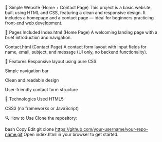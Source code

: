 🌟 Simple Website (Home + Contact Page)
This project is a basic website built using HTML and CSS, featuring a clean and responsive design. It includes a homepage and a contact page — ideal for beginners practicing front-end web development.

📄 Pages Included
Index.html (Home Page)
A welcoming landing page with a brief introduction and navigation.

Contact.html (Contact Page)
A contact form layout with input fields for name, email, subject, and message (UI only, no backend functionality).

🎨 Features
Responsive layout using pure CSS

Simple navigation bar

Clean and readable design

User-friendly contact form structure

🧰 Technologies Used
HTML5

CSS3 (no frameworks or JavaScript)

🔍 How to Use
Clone the repository:

bash
Copy
Edit
git clone https://github.com/your-username/your-repo-name.git
Open index.html in your browser to get started.

